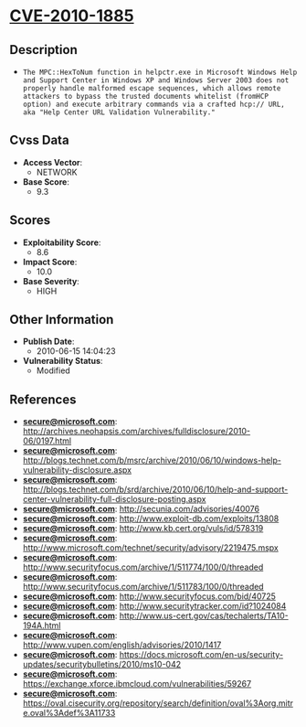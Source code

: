 
# [CVE-2010-1885](https://cve.mitre.org/cgi-bin/cvename.cgi?name=CVE-2010-1885)

## Description

- `The MPC::HexToNum function in helpctr.exe in Microsoft Windows Help and Support Center in Windows XP and Windows Server 2003 does not properly handle malformed escape sequences, which allows remote attackers to bypass the trusted documents whitelist (fromHCP option) and execute arbitrary commands via a crafted hcp:// URL, aka "Help Center URL Validation Vulnerability."`

## Cvss Data

- **Access Vector**:
  - NETWORK
- **Base Score**:
  - 9.3

## Scores

- **Exploitability Score**:
  - 8.6
- **Impact Score**:
  - 10.0
- **Base Severity**:
  - HIGH

## Other Information

- **Publish Date**:
  - 2010-06-15 14:04:23
- **Vulnerability Status**:
  - Modified

## References

- **secure@microsoft.com**: http://archives.neohapsis.com/archives/fulldisclosure/2010-06/0197.html
- **secure@microsoft.com**: http://blogs.technet.com/b/msrc/archive/2010/06/10/windows-help-vulnerability-disclosure.aspx
- **secure@microsoft.com**: http://blogs.technet.com/b/srd/archive/2010/06/10/help-and-support-center-vulnerability-full-disclosure-posting.aspx
- **secure@microsoft.com**: http://secunia.com/advisories/40076
- **secure@microsoft.com**: http://www.exploit-db.com/exploits/13808
- **secure@microsoft.com**: http://www.kb.cert.org/vuls/id/578319
- **secure@microsoft.com**: http://www.microsoft.com/technet/security/advisory/2219475.mspx
- **secure@microsoft.com**: http://www.securityfocus.com/archive/1/511774/100/0/threaded
- **secure@microsoft.com**: http://www.securityfocus.com/archive/1/511783/100/0/threaded
- **secure@microsoft.com**: http://www.securityfocus.com/bid/40725
- **secure@microsoft.com**: http://www.securitytracker.com/id?1024084
- **secure@microsoft.com**: http://www.us-cert.gov/cas/techalerts/TA10-194A.html
- **secure@microsoft.com**: http://www.vupen.com/english/advisories/2010/1417
- **secure@microsoft.com**: https://docs.microsoft.com/en-us/security-updates/securitybulletins/2010/ms10-042
- **secure@microsoft.com**: https://exchange.xforce.ibmcloud.com/vulnerabilities/59267
- **secure@microsoft.com**: https://oval.cisecurity.org/repository/search/definition/oval%3Aorg.mitre.oval%3Adef%3A11733
